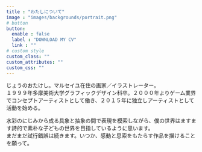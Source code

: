 ```yaml
---
title : "わたしについて"
image : "images/backgrounds/portrait.png"
# button
button:
  enable : false
  label : "DOWNLOAD MY CV"
  link : ""
# custom style
custom_class: ""
custom_attributes: ""
custom_css: ""
---
```


じょうのおたけし。マルセイユ在住の画家／イラストレーター。  
１９９９年多摩美術大学グラフィックデザイン科卒。２０００年よりゲーム業界でコンセプトアーティストとして働き、２０１５年に独立しアーティストとして活動を始める。  

水彩のにじみから成る具象と抽象の間で表現を模索しながら、僕の世界はますます詩的で素朴な子どもの世界を目指しているように思います。  
まだまだ試行錯誤は続きます。いつか、感動と思索をもたらす作品を描けることを願って。
